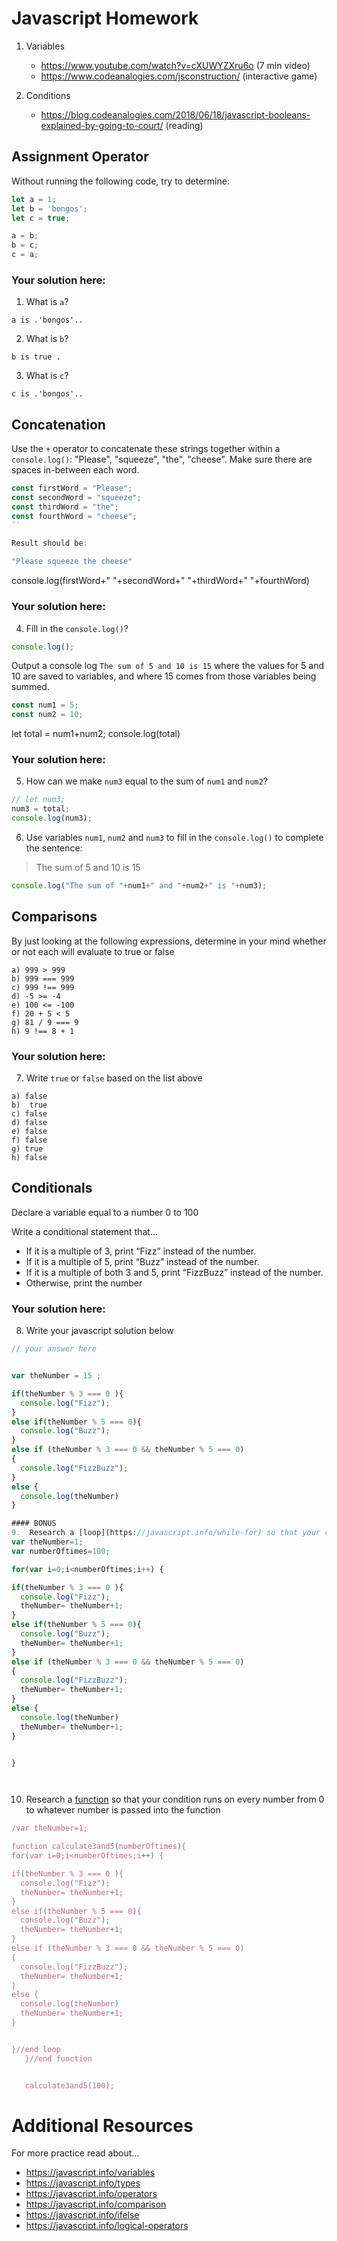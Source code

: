 # Javascript Homework

1.  Variables
    - https://www.youtube.com/watch?v=cXUWYZXru6o (7 min video)
    - https://www.codeanalogies.com/jsconstruction/ (interactive game)

2.  Conditions
    - https://blog.codeanalogies.com/2018/06/18/javascript-booleans-explained-by-going-to-court/ (reading)






## Assignment Operator
Without running the following code, try to determine:

```js
let a = 1;
let b = 'bongos';
let c = true;

a = b;
b = c;
c = a;
```

### Your solution here:
1.  What is `a`?
```
a is .'bongos'..
```
2.  What is `b`?
```
b is true . 
```
3.  What is `c`?
```
c is .'bongos'..
```



## Concatenation
Use the `+` operator to concatenate these strings together within a `console.log()`: "Please", "squeeze", "the", "cheese". Make sure there are spaces in-between each word.

```js
const firstWord = "Please";
const secondWord = "squeeze";
const thirdWord = "the";
const fourthWord = "cheese";
``

Result should be:

"Please squeeze the cheese"
``` 
console.log(firstWord+" "+secondWord+" "+thirdWord+" "+fourthWord)
### Your solution here:
4.  Fill in the `console.log()`?
```js
console.log();
```

Output a console log `The sum of 5 and 10 is 15` where the values for 5 and 10 are saved to variables, and where 15 comes from those variables being summed.
```js
const num1 = 5;
const num2 = 10;
```

let total = num1+num2;
console.log(total)

### Your solution here:




5.  How can we make `num3` equal to the sum of `num1` and `num2`?
```js
// let num3;
num3 = total;
console.log(num3);
```
6.  Use variables `num1`, `num2` and `num3` to fill in the `console.log()` to complete the sentence: 

>The sum of 5 and 10 is 15

```js
console.log("The sum of "+num1+" and "+num2+" is "+num3);
```

## Comparisons
By just looking at the following expressions, determine in your mind whether or not each will evaluate to true or false
```
a) 999 > 999
b) 999 === 999 
c) 999 !== 999
d) -5 >= -4
e) 100 <= -100
f) 20 + 5 < 5 
g) 81 / 9 === 9
h) 9 !== 8 + 1
```
### Your solution here:
7.  Write `true` or `false` based on the list above
```
a) false
b)  true
c) false
d) false
e) false
f) false
g) true
h) false
```

## Conditionals
Declare a variable equal to a number 0 to 100

Write a conditional statement that...
- If it is a multiple of 3, print “Fizz” instead of the number.
- If it is a multiple of 5, print “Buzz” instead of the number.
- If it is a multiple of both 3 and 5, print “FizzBuzz” instead of the number.
- Otherwise, print the number

### Your solution here:
8.  Write your javascript solution below
```js
// your answer here


var theNumber = 15 ;

if(theNumber % 3 === 0 ){
  console.log("Fizz");
}
else if(theNumber % 5 === 0){
  console.log("Buzz");
}
else if (theNumber % 3 === 0 && theNumber % 5 === 0)
{
  console.log("FizzBuzz");
}
else {
  console.log(theNumber)
}

#### BONUS
9.  Research a [loop](https://javascript.info/while-for) so that your condition runs on every number from 0 to 100
var theNumber=1;
var numberOftimes=100;

for(var i=0;i<numberOftimes;i++) {

if(theNumber % 3 === 0 ){
  console.log("Fizz");
  theNumber= theNumber+1;
}
else if(theNumber % 5 === 0){
  console.log("Buzz");
  theNumber= theNumber+1;
}
else if (theNumber % 3 === 0 && theNumber % 5 === 0)
{
  console.log("FizzBuzz");
  theNumber= theNumber+1;
}
else {
  console.log(theNumber)
  theNumber= theNumber+1;
}


}




```
10.  Research a [function](https://javascript.info/function-basics) so that your condition runs on every number from 0 to whatever number is passed into the function
```js
/var theNumber=1;

function calculate3and5(numberOftimes){
for(var i=0;i<numberOftimes;i++) {

if(theNumber % 3 === 0 ){
  console.log("Fizz");
  theNumber= theNumber+1;
}
else if(theNumber % 5 === 0){
  console.log("Buzz");
  theNumber= theNumber+1;
}
else if (theNumber % 3 === 0 && theNumber % 5 === 0)
{
  console.log("FizzBuzz");
  theNumber= theNumber+1;
}
else {
  console.log(theNumber)
  theNumber= theNumber+1;
}


}//end loop
   }//end function 


   calculate3and5(100);

```

# Additional Resources
For more practice read about...
- https://javascript.info/variables
- https://javascript.info/types
- https://javascript.info/operators
- https://javascript.info/comparison
- https://javascript.info/ifelse
- https://javascript.info/logical-operators